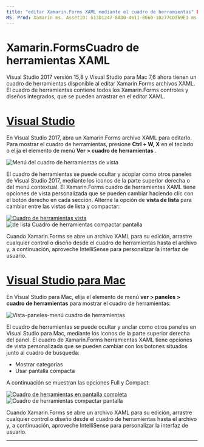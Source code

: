 ```yaml
---
title: "editar Xamarin.Forms XAML mediante el cuadro de herramientas" Descripción: "el cuadro de herramientas XAML contiene todos los controles y diseños integrados, que se pueden arrastrar directamente a un archivo XAML abierto".
MS. Prod: Xamarin ms. AssetID: 513D1247-8AD0-4611-8660-1D277CD369E1 ms. Technology: Xamarin-Forms Author: conceptdev ms. Author: crdun ms. Date: 08/29/2018 no-LOC: [ Xamarin.Forms , Xamarin.Essentials ]
---
```

# <a name="xamarinforms-xaml-toolbox"></a>Xamarin.FormsCuadro de herramientas XAML

Visual Studio 2017 versión 15,8 y Visual Studio para Mac 7,6 ahora tienen un cuadro de herramientas disponible al editar Xamarin.Forms archivos XAML. El cuadro de herramientas contiene todos los Xamarin.Forms controles y diseños integrados, que se pueden arrastrar en el editor XAML.

# <a name="visual-studio"></a>[Visual Studio](#tab/windows)

En Visual Studio 2017, abra un Xamarin.Forms archivo XAML para editarlo. Para mostrar el cuadro de herramientas, presione **Ctrl + W, X** en el teclado o elija el elemento de menú **Ver > cuadro de herramientas** .

![Menú del cuadro de herramientas de vista](toolbox-images/win-view-menu.png)

El cuadro de herramientas se puede ocultar y acoplar como otros paneles de Visual Studio 2017, mediante los iconos de la parte superior derecha o del menú contextual. El Xamarin.Forms cuadro de herramientas XAML tiene opciones de vista personalizada que se pueden cambiar haciendo clic con el botón derecho en cada sección. Alterne la opción de **vista de lista** para cambiar entre las vistas de lista y compactar:

[ ![ Cuadro de herramientas vista](toolbox-images/win-full-display-sml.png)](toolbox-images/win-full-display.png#lightbox) ![ de lista Cuadro de herramientas compactar pantalla](toolbox-images/win-compact-display.png)

Cuando Xamarin.Forms se abre un archivo XAML para su edición, arrastre cualquier control o diseño desde el cuadro de herramientas hasta el archivo y, a continuación, aproveche IntelliSense para personalizar la interfaz de usuario.

# <a name="visual-studio-for-mac"></a>[Visual Studio para Mac](#tab/macos)

En Visual Studio para Mac, elija el elemento de menú **ver > paneles > cuadro de herramientas** para mostrar el cuadro de herramientas:

![Vista-paneles-menú cuadro de herramientas](toolbox-images/mac-view-menu.png)

El cuadro de herramientas se puede ocultar y anclar como otros paneles en Visual Studio para Mac, mediante los iconos de la parte superior derecha del panel. El cuadro de Xamarin.Forms herramientas XAML tiene opciones de vista personalizada que se pueden cambiar con los botones situados junto al cuadro de búsqueda:

- Mostrar categorías
- Usar pantalla compacta

A continuación se muestran las opciones Full y Compact:

[ ![ Cuadro de herramientas en pantalla completa](toolbox-images/mac-full-display-sml.png)](toolbox-images/mac-full-display.png#lightbox) ![ Cuadro de herramientas compactar pantalla](toolbox-images/mac-compact-display.png)

Cuando Xamarin.Forms se abre un archivo XAML para su edición, arrastre cualquier control o diseño desde el cuadro de herramientas hasta el archivo y, a continuación, aproveche IntelliSense para personalizar la interfaz de usuario.

-----
